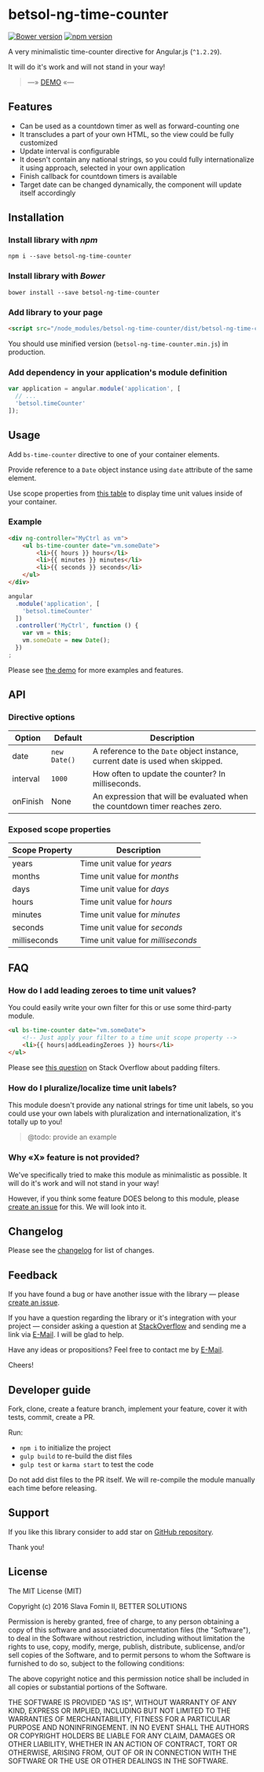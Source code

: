 # betsol-ng-time-counter

[![Bower version](https://badge.fury.io/bo/betsol-ng-time-counter.svg)](http://badge.fury.io/bo/betsol-ng-time-counter)
[![npm version](https://badge.fury.io/js/betsol-ng-time-counter.svg)](http://badge.fury.io/js/betsol-ng-time-counter)


A very minimalistic time-counter directive for Angular.js (`^1.2.29`).

It will do it's work and will not stand in your way!

> —» [DEMO][demo] «—


## Features

- Can be used as a countdown timer as well as forward-counting one
- It transcludes a part of your own HTML, so the view could be fully customized
- Update interval is configurable
- It doesn't contain any national strings, so you could fully internationalize it
  using approach, selected in your own application
- Finish callback for countdown timers is available
- Target date can be changed dynamically, the component will update itself accordingly


## Installation

### Install library with *npm*

`npm i --save betsol-ng-time-counter`


### Install library with *Bower*

`bower install --save betsol-ng-time-counter`


### Add library to your page

``` html
<script src="/node_modules/betsol-ng-time-counter/dist/betsol-ng-time-counter.js"></script>
```

You should use minified version (`betsol-ng-time-counter.min.js`) in production.


### Add dependency in your application's module definition

``` javascript
var application = angular.module('application', [
  // ...
  'betsol.timeCounter'
]);
```


## Usage

Add `bs-time-counter` directive to one of your container elements.

Provide reference to a `Date` object instance using `date` attribute of the same element.

Use scope properties from [this table](#exposed-scope-properties) to display time unit values inside of your container.


### Example

```html
<div ng-controller="MyCtrl as vm">
    <ul bs-time-counter date="vm.someDate">
        <li>{{ hours }} hours</li>
        <li>{{ minutes }} minutes</li>
        <li>{{ seconds }} seconds</li>
    </ul>
</div>
```

```js
angular
  .module('application', [
    'betsol.timeCounter'
  ])
  .controller('MyCtrl', function () {
    var vm = this;
    vm.someDate = new Date();
  })
;
```

Please see [the demo][demo] for more examples and features.


## API

### Directive options

| Option   | Default      | Description
| -------- | ------------ | ------------------------------------------------------------------------------
| date     | `new Date()` | A reference to the `Date` object instance, current date is used when skipped.
| interval | `1000`       | How often to update the counter? In milliseconds.
| onFinish | None         | An expression that will be evaluated when the countdown timer reaches zero.


### Exposed scope properties

| Scope Property | Description
| -------------- | -----------------------------------
| years          | Time unit value for *years*
| months         | Time unit value for *months*
| days           | Time unit value for *days*
| hours          | Time unit value for *hours*
| minutes        | Time unit value for *minutes*
| seconds        | Time unit value for *seconds*
| milliseconds   | Time unit value for *milliseconds*


## FAQ

### How do I add leading zeroes to time unit values?

You could easily write your own filter for this or use some third-party module.

```html
<ul bs-time-counter date="vm.someDate">
    <!-- Just apply your filter to a time unit scope property -->
    <li>{{ hours|addLeadingZeroes }} hours</li>
</ul>
```

Please see [this question](http://stackoverflow.com/q/17648014/1056679) on Stack Overflow
about padding filters.


### How do I pluralize/localize time unit labels?

This module doesn't provide any national strings for time unit labels, so you could use
your own labels with pluralization and internationalization, it's totally up to you!

> @todo: provide an example


### Why «X» feature is not provided?

We've specifically tried to make this module as minimalistic as possible.
It will do it's work and will not stand in your way!

However, if you think some feature DOES belong to this module,
please [create an issue][new-issue] for this. We will look into it.


## Changelog

Please see the [changelog][changelog] for list of changes.


## Feedback

If you have found a bug or have another issue with the library —
please [create an issue][new-issue].

If you have a question regarding the library or it's integration with your project —
consider asking a question at [StackOverflow][so-ask] and sending me a
link via [E-Mail][email]. I will be glad to help.

Have any ideas or propositions? Feel free to contact me by [E-Mail][email].

Cheers!


## Developer guide

Fork, clone, create a feature branch, implement your feature, cover it with tests, commit, create a PR.

Run:

- `npm i` to initialize the project
- `gulp build` to re-build the dist files
- `gulp test` or `karma start` to test the code

Do not add dist files to the PR itself.
We will re-compile the module manually each time before releasing.


## Support

If you like this library consider to add star on [GitHub repository][repo-gh].

Thank you!


## License

The MIT License (MIT)

Copyright (c) 2016 Slava Fomin II, BETTER SOLUTIONS

Permission is hereby granted, free of charge, to any person obtaining a copy
of this software and associated documentation files (the "Software"), to deal
in the Software without restriction, including without limitation the rights
to use, copy, modify, merge, publish, distribute, sublicense, and/or sell
copies of the Software, and to permit persons to whom the Software is
furnished to do so, subject to the following conditions:

The above copyright notice and this permission notice shall be included in
all copies or substantial portions of the Software.

THE SOFTWARE IS PROVIDED "AS IS", WITHOUT WARRANTY OF ANY KIND, EXPRESS OR
IMPLIED, INCLUDING BUT NOT LIMITED TO THE WARRANTIES OF MERCHANTABILITY,
FITNESS FOR A PARTICULAR PURPOSE AND NONINFRINGEMENT. IN NO EVENT SHALL THE
AUTHORS OR COPYRIGHT HOLDERS BE LIABLE FOR ANY CLAIM, DAMAGES OR OTHER
LIABILITY, WHETHER IN AN ACTION OF CONTRACT, TORT OR OTHERWISE, ARISING FROM,
OUT OF OR IN CONNECTION WITH THE SOFTWARE OR THE USE OR OTHER DEALINGS IN
THE SOFTWARE.

  [changelog]: changelog.md
  [so-ask]:    http://stackoverflow.com/questions/ask?tags=angularjs,javascript
  [email]:     mailto:s.fomin@betsol.ru
  [new-issue]: https://github.com/betsol/ng-time-counter/issues/new
  [gulp]:      http://gulpjs.com/
  [repo-gh]:   https://github.com/betsol/ng-time-counter
  [demo]:      http://betsol.github.io/ng-time-counter/
